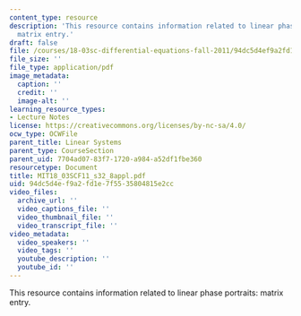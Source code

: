 ```yaml
---
content_type: resource
description: 'This resource contains information related to linear phase portraits:
  matrix entry.'
draft: false
file: /courses/18-03sc-differential-equations-fall-2011/94dc5d4ef9a2fd1e7f5535804815e2cc_MIT18_03SCF11_s32_8appl.pdf
file_size: ''
file_type: application/pdf
image_metadata:
  caption: ''
  credit: ''
  image-alt: ''
learning_resource_types:
- Lecture Notes
license: https://creativecommons.org/licenses/by-nc-sa/4.0/
ocw_type: OCWFile
parent_title: Linear Systems
parent_type: CourseSection
parent_uid: 7704ad07-83f7-1720-a984-a52df1fbe360
resourcetype: Document
title: MIT18_03SCF11_s32_8appl.pdf
uid: 94dc5d4e-f9a2-fd1e-7f55-35804815e2cc
video_files:
  archive_url: ''
  video_captions_file: ''
  video_thumbnail_file: ''
  video_transcript_file: ''
video_metadata:
  video_speakers: ''
  video_tags: ''
  youtube_description: ''
  youtube_id: ''
---
```

This resource contains information related to linear phase portraits: matrix entry.